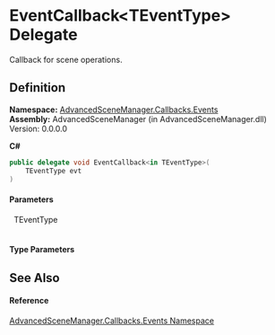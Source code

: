 # EventCallback&lt;TEventType&gt; Delegate


Callback for scene operations.



## Definition
**Namespace:** <a href="N_AdvancedSceneManager_Callbacks_Events">AdvancedSceneManager.Callbacks.Events</a>  
**Assembly:** AdvancedSceneManager (in AdvancedSceneManager.dll) Version: 0.0.0.0

**C#**
``` C#
public delegate void EventCallback<in TEventType>(
	TEventType evt
)

```



#### Parameters
<dl><dt>  TEventType</dt><dd> </dd></dl>

#### Type Parameters
<dl><dt /><dd /></dl>

## See Also


#### Reference
<a href="N_AdvancedSceneManager_Callbacks_Events">AdvancedSceneManager.Callbacks.Events Namespace</a>  
